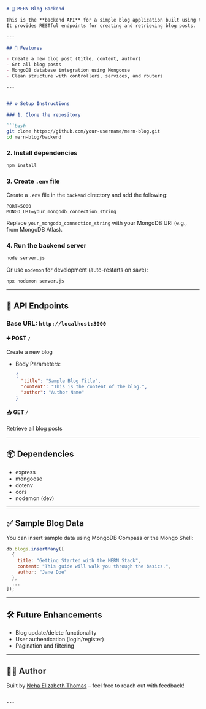 
```markdown
# 📝 MERN Blog Backend

This is the **backend API** for a simple blog application built using the **MERN stack** (MongoDB, Express.js, React, Node.js).  
It provides RESTful endpoints for creating and retrieving blog posts.

---

## 🚀 Features

- Create a new blog post (title, content, author)
- Get all blog posts
- MongoDB database integration using Mongoose
- Clean structure with controllers, services, and routers

---


## ⚙️ Setup Instructions

### 1. Clone the repository

```bash
git clone https://github.com/your-username/mern-blog.git
cd mern-blog/backend
````

### 2. Install dependencies

```bash
npm install
```

### 3. Create `.env` file

Create a `.env` file in the `backend` directory and add the following:

```env
PORT=5000
MONGO_URI=your_mongodb_connection_string
```

Replace `your_mongodb_connection_string` with your MongoDB URI (e.g., from MongoDB Atlas).

### 4. Run the backend server

```bash
node server.js
```

Or use `nodemon` for development (auto-restarts on save):

```bash
npx nodemon server.js
```

---

## 📮 API Endpoints

### Base URL: `http://localhost:3000`

#### ➕ POST `/`

Create a new blog

* Body Parameters:

  ```json
  {
    "title": "Sample Blog Title",
    "content": "This is the content of the blog.",
    "author": "Author Name"
  }
  ```

#### 📥 GET `/`

Retrieve all blog posts

---

## 📦 Dependencies

* express
* mongoose
* dotenv
* cors
* nodemon (dev)

---

## ✅ Sample Blog Data

You can insert sample data using MongoDB Compass or the Mongo Shell:

```js
db.blogs.insertMany([
  {
    title: "Getting Started with the MERN Stack",
    content: "This guide will walk you through the basics.",
    author: "Jane Doe"
  },
  ...
]);
```

---

## 🛠 Future Enhancements

* Blog update/delete functionality
* User authentication (login/register)
* Pagination and filtering

---

## 🧑‍💻 Author

Built by [Neha Elizabeth Thomas](https://github.com/Neha-Elizabeth-Thomas) – feel free to reach out with feedback!

```

---

```
